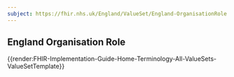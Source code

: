 ```yaml
---
subject: https://fhir.nhs.uk/England/ValueSet/England-OrganisationRole
---
```

## England Organisation Role

{{render:FHIR-Implementation-Guide-Home-Terminology-All-ValueSets-ValueSetTemplate}}
